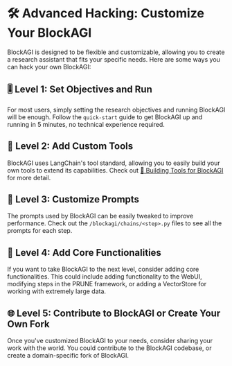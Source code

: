 # 🛠️ Advanced Hacking: Customize Your BlockAGI

BlockAGI is designed to be flexible and customizable, allowing you to create a research assistant that fits your specific needs. Here are some ways you can hack your own BlockAGI:

## 🎚️ Level 1: Set Objectives and Run

For most users, simply setting the research objectives and running BlockAGI will be enough. Follow the `quick-start` guide to get BlockAGI up and running in 5 minutes, no technical experience required.

## 🧰 Level 2: Add Custom Tools

BlockAGI uses LangChain's tool standard, allowing you to easily build your own tools to extend its capabilities. Check out [🔧 Building Tools for BlockAGI](/docs/BUILDING_TOOLS.md) for more detail.

## 📝 Level 3: Customize Prompts

The prompts used by BlockAGI can be easily tweaked to improve performance. Check out the `/blockagi/chains/<step>.py` files to see all the prompts for each step.

## 🚀 Level 4: Add Core Functionalities

If you want to take BlockAGI to the next level, consider adding core functionalities. This could include adding functionality to the WebUI, modifying steps in the PRUNE framework, or adding a VectorStore for working with extremely large data.

## 🌐 Level 5: Contribute to BlockAGI or Create Your Own Fork

Once you've customized BlockAGI to your needs, consider sharing your work with the world. You could contribute to the BlockAGI codebase, or create a domain-specific fork of BlockAGI.

